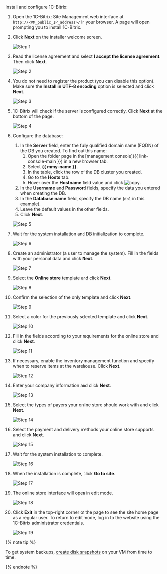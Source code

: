Install and configure 1C-Bitrix:

1. Open the 1C-Bitrix: Site Management web interface at `http://<VM_public_IP_address>/` in your browser. A page will open prompting you to install 1C-Bitrix.

1. Click **Next** on the installer welcome screen.

   ![Step 1](../../_assets/tutorials/bitrix-shop/bitrix-shop1.png)

1. Read the license agreement and select **I accept the license agreement**. Then click **Next**.

   ![Step 2](../../_assets/tutorials/bitrix-shop/bitrix-shop2.png)

1. You do not need to register the product (you can disable this option). Make sure the **Install in UTF-8 encoding** option is selected and click **Next**.

   ![Step 3](../../_assets/tutorials/bitrix-shop/bitrix-shop3.png)

1. 1C-Bitrix will check if the server is configured correctly. Click **Next** at the bottom of the page.

   ![Step 4](../../_assets/tutorials/bitrix-shop/bitrix-shop4.png)

1. Configure the database:
   1. In the **Server** field, enter the fully qualified domain name (FQDN) of the DB you created. To find out this name:
      1. Open the folder page in the [management console]({{ link-console-main }}) in a new browser tab.
      1. Select **{{ mmy-name }}**.
      1. In the table, click the row of the DB cluster you created.
      1. Go to the **Hosts** tab.
      1. Hover over the **Hostname** field value and click ![copy](../../_assets/console-icons/copy.svg).
   1. In the **Username** and **Password** fields, specify the data you entered when creating the DB.
   1. In the **Database name** field, specify the DB name (`db1` in this example).
   1. Leave the default values in the other fields.
   1. Click **Next**.

   ![Step 5](../../_assets/tutorials/bitrix-shop/bitrix-shop5.png)

1. Wait for the system installation and DB initialization to complete.

   ![Step 6](../../_assets/tutorials/bitrix-shop/bitrix-shop6.png)

1. Create an administrator (a user to manage the system). Fill in the fields with your personal data and click **Next**.

   ![Step 7](../../_assets/tutorials/bitrix-shop/bitrix-shop7.png)

1. Select the **Online store** template and click **Next**.

   ![Step 8](../../_assets/tutorials/bitrix-shop/bitrix-shop8.png)

1. Confirm the selection of the only template and click **Next**.

   ![Step 9](../../_assets/tutorials/bitrix-shop/bitrix-shop9.png)

1. Select a color for the previously selected template and click **Next**.

   ![Step 10](../../_assets/tutorials/bitrix-shop/bitrix-shop10.png)

1. Fill in the fields according to your requirements for the online store and click **Next**.

   ![Step 11](../../_assets/tutorials/bitrix-shop/bitrix-shop11.png)

1. If necessary, enable the inventory management function and specify when to reserve items at the warehouse. Click **Next**.

   ![Step 12](../../_assets/tutorials/bitrix-shop/bitrix-shop12.png)

1. Enter your company information and click **Next**.

   ![Step 13](../../_assets/tutorials/bitrix-shop/bitrix-shop13.png)

1. Select the types of payers your online store should work with and click **Next**.

   ![Step 14](../../_assets/tutorials/bitrix-shop/bitrix-shop14.png)

1. Select the payment and delivery methods your online store supports and click **Next**.

   ![Step 15](../../_assets/tutorials/bitrix-shop/bitrix-shop15.png)

1. Wait for the system installation to complete.

   ![Step 16](../../_assets/tutorials/bitrix-shop/bitrix-shop16.png)

1. When the installation is complete, click **Go to site**.

   ![Step 17](../../_assets/tutorials/bitrix-shop/bitrix-shop17.png)

1. The online store interface will open in edit mode.

   ![Step 18](../../_assets/tutorials/bitrix-shop/bitrix-shop18.png)

1. Click **Exit** in the top-right corner of the page to see the site home page as a regular user. To return to edit mode, log in to the website using the 1C-Bitrix administrator credentials.

   ![Step 19](../../_assets/tutorials/bitrix-shop/bitrix-shop19.png)

{% note tip %}

To get system backups, [create disk snapshots](../../compute/operations/disk-control/create-snapshot.md) on your VM from time to time.

{% endnote %}